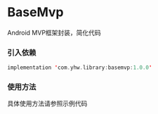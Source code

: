 # BaseMvp
Android MVP框架封装，简化代码

### 引入依赖
```kotlin
implementation 'com.yhw.library:basemvp:1.0.0'
```

### 使用方法
具体使用方法请参照示例代码